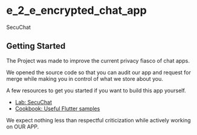 # e_2_e_encrypted_chat_app

SecuChat

## Getting Started

The Project was made to improve the current privacy fiasco of chat apps. 

We opened the source code so that you can audit our app and request for merge while making you in control of what we store about you.

A few resources to get you started if you want to build this app yourself.

- [Lab: SecuChat](https://docs.flutter.dev/)
- [Cookbook: Useful Flutter samples](https://docs.flutter.dev/cookbook)

We expect nothing less than respectful criticization while actively working on OUR APP.
